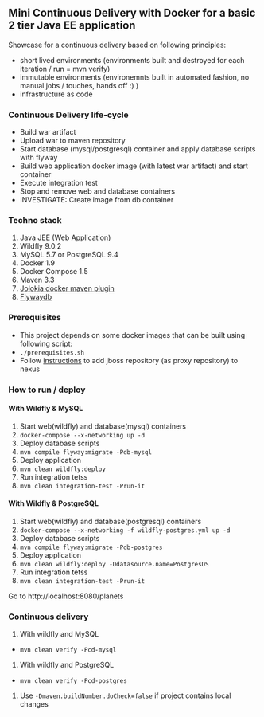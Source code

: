 ## Mini Continuous Delivery with Docker for a basic 2 tier Java EE application

Showcase for a continuous delivery based on following principles:
 - short lived environments (environments built and destroyed for each iteration  / run = mvn verify)
 - immutable environments (environemnts built in automated fashion, no manual jobs / touches, hands off :) )
 - infrastructure as code 

### Continuous Delivery life-cycle
 - Build war artifact
 - Upload war to maven repository
 - Start database (mysql/postgresql) container and apply database scripts with flyway
 - Build web application docker image (with latest war artifact) and start container
 - Execute integration test
 - Stop and remove web and database containers
 - INVESTIGATE: Create image from db container

### Techno stack
 1. Java JEE (Web Application)
 2. Wildfly 9.0.2
 3. MySQL 5.7 or PostgreSQL 9.4
 4. Docker 1.9
 5. Docker Compose 1.5
 6. Maven 3.3
 7. [Jolokia docker maven plugin](https://github.com/rhuss/docker-maven-plugin)
 8. [Flywaydb](http://flywaydb.org/)

### Prerequisites
 - This project depends on some docker images that can be built using following script:
 - `./prerequisites.sh`
 - Follow [instructions](https://github.com/tecris/docker/blob/v3.4/nexus/README.md) to add jboss repository (as proxy repository) to nexus

### How to run / deploy
#### With Wildfly & MySQL
1. Start web(wildfly) and database(mysql) containers
 1. `docker-compose --x-networking up -d`
1. Deploy database scripts
 1. `mvn compile flyway:migrate -Pdb-mysql`
1. Deploy application
 1. `mvn clean wildfly:deploy`
1. Run integration tetss
 1. `mvn clean integration-test -Prun-it`
 
#### With Wildfly & PostgreSQL
1. Start web(wildfly) and database(postgresql) containers
 1. `docker-compose --x-networking -f wildfly-postgres.yml up -d`
1. Deploy database scripts
 1. `mvn compile flyway:migrate -Pdb-postgres`
1. Deploy application
 1. `mvn clean wildfly:deploy -Ddatasource.name=PostgresDS`
1. Run integration tetss
 1. `mvn clean integration-test -Prun-it`

Go to http://localhost:8080/planets

### Continuous delivery
1. With wildfly and MySQL
 * `mvn clean verify -Pcd-mysql`
1. With wildfly and PostgreSQL
 * `mvn clean verify -Pcd-postgres`
1. Use `-Dmaven.buildNumber.doCheck=false` if project contains local changes
